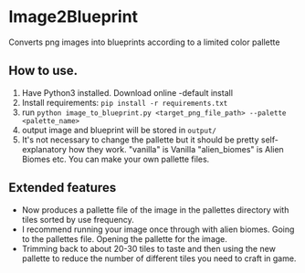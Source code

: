 # Image2Blueprint

Converts png images into blueprints according to a limited color pallette

## How to use.

1. Have Python3 installed. Download online -default install
2. Install requirements: `pip install -r requirements.txt`
3. run `python image_to_blueprint.py <target_png_file_path> --palette <palette_name>`
4. output image and blueprint will be stored in `output/`
5. It's not necessary to change the pallette but it should be pretty self-explanatory how they work. "vanilla" is Vanilla "alien_biomes" is Alien Biomes etc. You can make your own pallette files.

## Extended features

* Now produces a pallette file of the image in the pallettes directory with tiles sorted by use frequency.
* I recommend running your image once through with alien biomes. Going to the pallettes file. Opening the pallette for the image.
* Trimming back to about 20-30 tiles to taste and then using the new pallette to reduce the number of different tiles you need to craft in  game.
